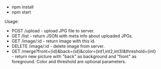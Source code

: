 - npm install
- npm start

Usage:

- POST /upload - upload JPG file to server.
- GET /list - return JSON with meta info about uploaded JPGs.
- GET /image/:id - return image with this id.
- DELETE /image/:id - delete image from server.
- GET /merge?front={id}&back={id}&color=(int1,int2,int3)&threshold={int} - return new picture with "back" as background and "front" as foreground. Color and threshold are optional parameters.

